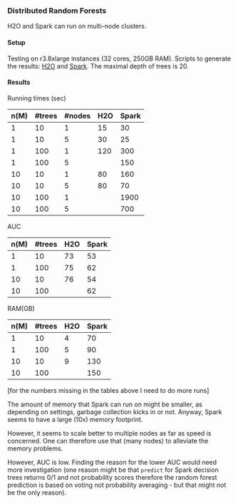 
### Distributed Random Forests 

H2O and Spark can run on multi-node clusters.

#### Setup

Testing on r3.8xlarge instances (32 cores, 250GB RAM). Scripts to generate the results: 
[H2O](1-h2o.R) and [Spark](2-spark.txt). The maximal depth of trees is 20.


#### Results

Running times (sec)

 n(M) |  #trees  | #nodes  |  H2O  |  Spark
------|----------|---------|-------|--------
  1   |    10    |    1    |  15   |  30
  1   |    10    |    5    |  30   |  25
  1   |    100   |    1    |  120  |  300
  1   |    100   |    5    |       |  150
  10  |    10    |    1    |  80   |  160
  10  |    10    |    5    |  80   |  70
  10  |    100   |    1    |       |  1900
  10  |    100   |    5    |       |  700


AUC

 n(M) |  #trees  |  H2O  |  Spark
------|----------|-------|--------
  1   |    10    |  73   |   53 
  1   |    100   |  75   |   62
  10  |    10    |  76   |   54
  10  |    100   |       |   62


RAM(GB)

 n(M) |  #trees  |  H2O  |  Spark
------|----------|-------|--------
  1   |    10    |   4   |   70 
  1   |    100   |   5   |   90
  10  |    10    |   9   |   130
  10  |    100   |       |   150

[for the numbers missing in the tables above I need to do more runs]

The amount of memory that Spark can run on might be smaller, as depending
on settings, garbage collection kicks in or not. Anyway, Spark seems to have a large (10x)
memory footprint. 

However, it seems to scale better to multiple nodes as far as speed is concerned. 
One can therefore use that (many nodes) to alleviate the memory problems. 

However, AUC is low. Finding the reason for the lower AUC would need more investigation
(one reason might be that `predict` for Spark decision trees returns 0/1 and not probability scores therefore
the random forest prediction is based on voting not probability averaging - but that might not be the only 
reason).



